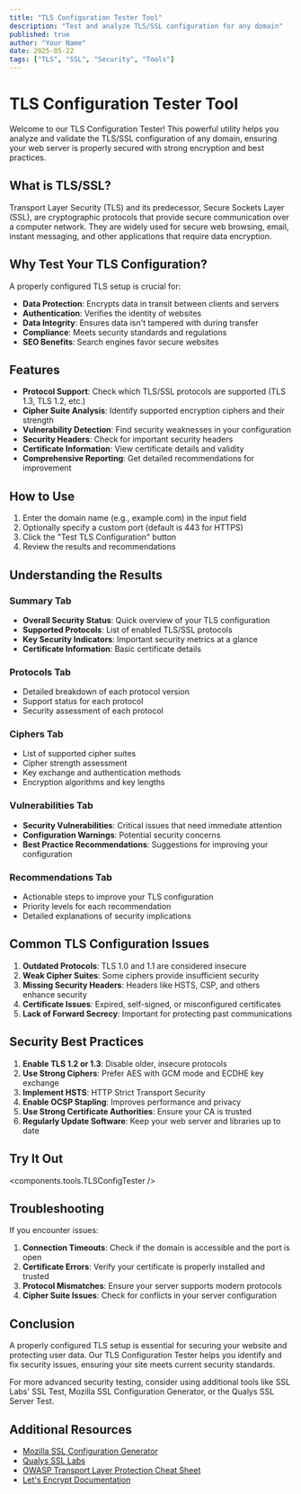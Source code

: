 ```yaml
---
title: "TLS Configuration Tester Tool"
description: "Test and analyze TLS/SSL configuration for any domain"
published: true
author: "Your Name"
date: 2025-05-22
tags: ["TLS", "SSL", "Security", "Tools"]
---
```


# TLS Configuration Tester Tool

Welcome to our TLS Configuration Tester! This powerful utility helps you analyze and validate the TLS/SSL configuration of any domain, ensuring your web server is properly secured with strong encryption and best practices.

## What is TLS/SSL?

Transport Layer Security (TLS) and its predecessor, Secure Sockets Layer (SSL), are cryptographic protocols that provide secure communication over a computer network. They are widely used for secure web browsing, email, instant messaging, and other applications that require data encryption.

## Why Test Your TLS Configuration?

A properly configured TLS setup is crucial for:

- **Data Protection**: Encrypts data in transit between clients and servers
- **Authentication**: Verifies the identity of websites
- **Data Integrity**: Ensures data isn't tampered with during transfer
- **Compliance**: Meets security standards and regulations
- **SEO Benefits**: Search engines favor secure websites

## Features

- **Protocol Support**: Check which TLS/SSL protocols are supported (TLS 1.3, TLS 1.2, etc.)
- **Cipher Suite Analysis**: Identify supported encryption ciphers and their strength
- **Vulnerability Detection**: Find security weaknesses in your configuration
- **Security Headers**: Check for important security headers
- **Certificate Information**: View certificate details and validity
- **Comprehensive Reporting**: Get detailed recommendations for improvement

## How to Use

1. Enter the domain name (e.g., example.com) in the input field
2. Optionally specify a custom port (default is 443 for HTTPS)
3. Click the "Test TLS Configuration" button
4. Review the results and recommendations

## Understanding the Results

### Summary Tab
- **Overall Security Status**: Quick overview of your TLS configuration
- **Supported Protocols**: List of enabled TLS/SSL protocols
- **Key Security Indicators**: Important security metrics at a glance
- **Certificate Information**: Basic certificate details

### Protocols Tab
- Detailed breakdown of each protocol version
- Support status for each protocol
- Security assessment of each protocol

### Ciphers Tab
- List of supported cipher suites
- Cipher strength assessment
- Key exchange and authentication methods
- Encryption algorithms and key lengths

### Vulnerabilities Tab
- **Security Vulnerabilities**: Critical issues that need immediate attention
- **Configuration Warnings**: Potential security concerns
- **Best Practice Recommendations**: Suggestions for improving your configuration

### Recommendations Tab
- Actionable steps to improve your TLS configuration
- Priority levels for each recommendation
- Detailed explanations of security implications

## Common TLS Configuration Issues

1. **Outdated Protocols**: TLS 1.0 and 1.1 are considered insecure
2. **Weak Cipher Suites**: Some ciphers provide insufficient security
3. **Missing Security Headers**: Headers like HSTS, CSP, and others enhance security
4. **Certificate Issues**: Expired, self-signed, or misconfigured certificates
5. **Lack of Forward Secrecy**: Important for protecting past communications

## Security Best Practices

1. **Enable TLS 1.2 or 1.3**: Disable older, insecure protocols
2. **Use Strong Ciphers**: Prefer AES with GCM mode and ECDHE key exchange
3. **Implement HSTS**: HTTP Strict Transport Security
4. **Enable OCSP Stapling**: Improves performance and privacy
5. **Use Strong Certificate Authorities**: Ensure your CA is trusted
6. **Regularly Update Software**: Keep your web server and libraries up to date

## Try It Out

<components.tools.TLSConfigTester />

## Troubleshooting

If you encounter issues:

1. **Connection Timeouts**: Check if the domain is accessible and the port is open
2. **Certificate Errors**: Verify your certificate is properly installed and trusted
3. **Protocol Mismatches**: Ensure your server supports modern protocols
4. **Cipher Suite Issues**: Check for conflicts in your server configuration

## Conclusion

A properly configured TLS setup is essential for securing your website and protecting user data. Our TLS Configuration Tester helps you identify and fix security issues, ensuring your site meets current security standards.

For more advanced security testing, consider using additional tools like SSL Labs' SSL Test, Mozilla SSL Configuration Generator, or the Qualys SSL Server Test.

## Additional Resources

- [Mozilla SSL Configuration Generator](https://ssl-config.mozilla.org/)
- [Qualys SSL Labs](https://www.ssllabs.com/ssltest/)
- [OWASP Transport Layer Protection Cheat Sheet](https://cheatsheetseries.owasp.org/cheatsheets/Transport_Layer_Protection_Cheat_Sheet.html)
- [Let's Encrypt Documentation](https://letsencrypt.org/docs/)
